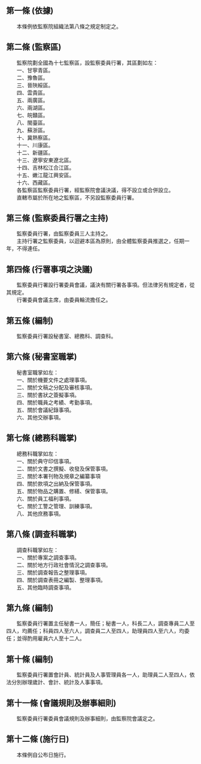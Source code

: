 第一條 (依據)
-------------
　　本條例依監察院組織法第八條之規定制定之。  


第二條 (監察區)
---------------
　　監察院劃全國為十七監察區，設監察委員行署，其區劃如左：  
　　一、甘寧青區。  
　　二、豫魯區。  
　　三、晉陜綏區。  
　　四、雲貴區。  
　　五、兩廣區。  
　　六、兩湖區。  
　　七、皖贛區。  
　　八、閩臺區。  
　　九、蘇浙區。  
　　十、冀熱察區。  
　　十一、川康區。  
　　十二、新疆區。  
　　十三、遼寧安東遼北區。  
　　十四、吉林松江合江區。  
　　十五、嫩江龍江興安區。  
　　十六、西藏區。  
　　各監察區監察委員行署，經監察院會議決議，得不設立或合併設立。  
　　直轄市屬於所在地之監察區，不另設監察委員行署。  


第三條 (監察委員行署之主持)
---------------------------
　　監察委員行署，由監察委員三人主持之。  
　　主持行署之監察委員，以迴避本區為原則，由全體監察委員推選之，任期一年，不得連任。  


第四條 (行署事項之決議)
-----------------------
　　監察委員行署設行署委員會議，議決有關行署各事項。但法律另有規定者，從其規定。  
　　行署委員會議主席，由委員輪流擔任之。  


第五條 (編制)
-------------
　　監察委員行署設秘書室、總務科、調查科。  


第六條 (秘書室職掌)
-------------------
　　秘書室職掌如左：  
　　一、關於機要文件之處理事項。  
　　二、關於文稿之分配及審核事項。  
　　三、關於書狀之簽擬事項。  
　　四、關於職員之考績、考勤事項。  
　　五、關於會議紀錄事項。  
　　六、其他交辦事項。  


第七條 (總務科職掌)
-------------------
　　總務科職掌如左：  
　　一、關於典守印信事項。  
　　二、關於文書之撰擬、收發及保管事項。  
　　三、關於本署刊物及規章之編纂事項  
　　四、關於款項之出納及保管事項。  
　　五、關於物品之購置、修繕、保管事項。  
　　六、關於員工福利事項。  
　　七、關於工警之管理、訓練事項。  
　　八、其他庶務事項。  


第八條 (調查科職掌)
-------------------
　　調查科職掌如左：  
　　一、關於專案之調查事項。  
　　二、關於地方行政社會情況之調查事項。  
　　三、關於調查報告之整理事項。  
　　四、關於調查表冊之編製、整理事項。  
　　五、其他臨時調查事項。  


第九條 (編制)
-------------
　　監察委員行署置主任秘書一人，簡任；秘書一人，科長二人，調查專員二人至四人，均薦任；科員四人至六人，調查員二人至四人，助理員四人至六人，均委任；並得酌用雇員六人至十二人。  


第十條 (編制)
-------------
　　監察委員行署置會計員、統計員及人事管理員各一人，助理員二人至四人，依法分別辦理歲計、會計、統計及人事事項。  


第十一條 (會議規則及辦事細則)
-----------------------------
　　監察委員行署委員會議規則及辦事細則，由監察院會議定之。  


第十二條 (施行日)
-----------------
　　本條例自公布日施行。